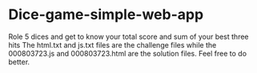 # Dice-game-simple-web-app
Role 5 dices and get to know your total score and sum of your best three hits
The html.txt and js.txt files are the challenge files while the 000803723.js and 000803723.html are the solution files.
Feel free to do better.
